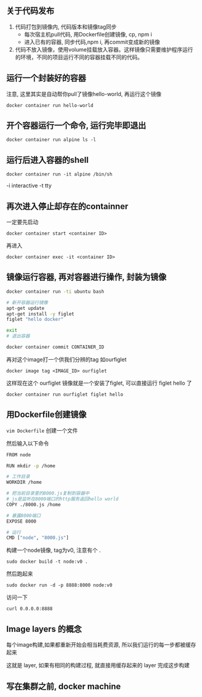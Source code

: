 ## 关于代码发布

1. 代码打包到镜像内, 代码版本和镜像tag同步
    + 每次宿主机pull代码, 用Dockerfile创建镜像, cp, npm i
    + 进入已有的容器, 同步代码,npm i, 再commit变成新的镜像
2. 代码不放入镜像，使用volume挂载放入容器。这样镜像只需要维护程序运行的环境，不同的项目运行不同的容器挂载不同的代码。


## 运行一个封装好的容器

注意, 这里其实是自动帮你pull了镜像hello-world, 再运行这个镜像

`docker container run hello-world`

## 开个容器运行一个命令, 运行完毕即退出

`docker container run alpine ls -l`

## 运行后进入容器的shell

`docker container run -it alpine /bin/sh`

-i interactive -t tty 

## 再次进入停止却存在的containner

一定要先启动

`docker container start <container ID>`

再进入 

`docker container exec -it <container ID>`

## 镜像运行容器, 再对容器进行操作, 封装为镜像

```sh
docker container run -ti ubuntu bash 

# 新开容器运行镜像
apt-get update
apt-get install -y figlet
figlet "hello docker"

exit 
# 退出容器

docker container commit CONTAINER_ID
```

再对这个image打一个供我们分辨的tag 如ourfiglet

`docker image tag <IMAGE_ID> ourfiglet`

这样现在这个 ourfiglet 镜像就是一个安装了figlet, 可以直接运行 figlet hello 了

`docker container run ourfiglet figlet hello`

## 用Dockerfile创建镜像

`vim Dockerfile` 创建一个文件

然后输入以下命令

```sh
FROM node

RUN mkdir -p /home

# 工作目录
WORKDIR /home

# 把当前目录里的8000.js复制到容器中
# js是监听在8000端口的http服务返回hello world
COPY ./8000.js /home

# 暴露8000端口
EXPOSE 8000

# 运行
CMD ["node", "8000.js"]
```

构建一个node镜像, tag为v0, 注意有个 .

`sudo docker build -t node:v0 .` 

然后跑起来

`sudo docker run -d -p 8888:8000 node:v0`

访问一下

`curl 0.0.0.0:8888`

## Image layers 的概念

每个image构建,如果都重新开始会相当耗费资源, 所以我们运行的每一步都被缓存起来

这就是 layer, 如果有相同的构建过程, 就直接用缓存起来的 layer 完成这步构建

## 写在集群之前, docker machine
